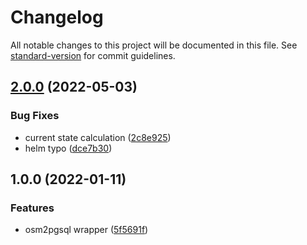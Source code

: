 # Changelog

All notable changes to this project will be documented in this file. See [standard-version](https://github.com/conventional-changelog/standard-version) for commit guidelines.

## [2.0.0](https://github.com/MapColonies/osm2pgsql-wrapper/compare/v1.0.0...v2.0.0) (2022-05-03)


### Bug Fixes

* current state calculation ([2c8e925](https://github.com/MapColonies/osm2pgsql-wrapper/commit/2c8e925b145a6ccd5c60a4bafce16e635b316881))
* helm typo ([dce7b30](https://github.com/MapColonies/osm2pgsql-wrapper/commit/dce7b30e4640cce43db24fd1d591b98c3c901ee8))

## 1.0.0 (2022-01-11)


### Features

* osm2pgsql wrapper ([5f5691f](https://github.com/MapColonies/osm2pgsql-wrapper/commit/5f5691fd42b94d57b5e01bb616489b01ce2ca3c8))
